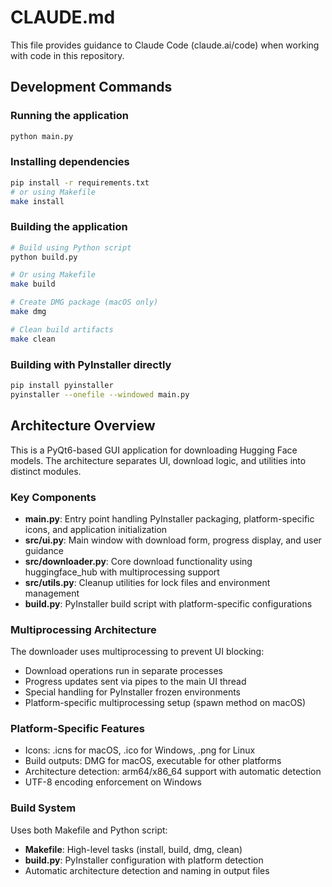 # CLAUDE.md

This file provides guidance to Claude Code (claude.ai/code) when working with code in this repository.

## Development Commands

### Running the application
```bash
python main.py
```

### Installing dependencies
```bash
pip install -r requirements.txt
# or using Makefile
make install
```

### Building the application
```bash
# Build using Python script
python build.py

# Or using Makefile
make build

# Create DMG package (macOS only)
make dmg

# Clean build artifacts
make clean
```

### Building with PyInstaller directly
```bash
pip install pyinstaller
pyinstaller --onefile --windowed main.py
```

## Architecture Overview

This is a PyQt6-based GUI application for downloading Hugging Face models. The architecture separates UI, download logic, and utilities into distinct modules.

### Key Components

- **main.py**: Entry point handling PyInstaller packaging, platform-specific icons, and application initialization
- **src/ui.py**: Main window with download form, progress display, and user guidance
- **src/downloader.py**: Core download functionality using huggingface_hub with multiprocessing support
- **src/utils.py**: Cleanup utilities for lock files and environment management
- **build.py**: PyInstaller build script with platform-specific configurations

### Multiprocessing Architecture

The downloader uses multiprocessing to prevent UI blocking:
- Download operations run in separate processes
- Progress updates sent via pipes to the main UI thread
- Special handling for PyInstaller frozen environments
- Platform-specific multiprocessing setup (spawn method on macOS)

### Platform-Specific Features

- Icons: .icns for macOS, .ico for Windows, .png for Linux
- Build outputs: DMG for macOS, executable for other platforms
- Architecture detection: arm64/x86_64 support with automatic detection
- UTF-8 encoding enforcement on Windows

### Build System

Uses both Makefile and Python script:
- **Makefile**: High-level tasks (install, build, dmg, clean)
- **build.py**: PyInstaller configuration with platform detection
- Automatic architecture detection and naming in output files